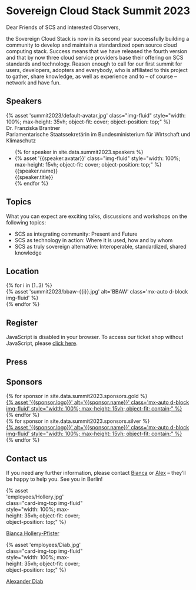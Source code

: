 # Sovereign Cloud Stack Summit 2023

Dear Friends of SCS and interested Observers,

the Sovereign Cloud Stack is now in its second year successfully building a community to develop and maintain a standardized open source cloud computing stack. Success means that we have released the fourth version and that by now three cloud service providers base their offering on SCS standards and technology. Reason enough to call for our first summit for users, developers, adopters and everybody, who is affiliated to this project to gather, share knowledge, as well as experience and to – of course – network and have fun.

## Speakers

<div class="row mb-5">
    <div class="col-sm-2">{% asset 'summit2023/default-avatar.jpg' class="img-fluid" style="width: 100%; max-height: 35vh; object-fit: cover; object-position: top;" %}</div>
    <div class="col-sm-10">
        <span class="fw-bold">Dr. Franziska Brantner</span><br />
        <span class="fw-light">Parlamentarische Staatssekretärin im Bundesministerium für Wirtschaft und Klimaschutz</span>
    </div>
</div>

<ul id="lightSlider">
{% for speaker in site.data.summit2023.speakers %}
  <li>
    <div>{% asset '{{speaker.avatar}}' class="img-fluid" style="width: 100%; max-height: 15vh; object-fit: cover; object-position: top;" %}</div>
    <span class="fw-bold">{{speaker.name}}</span><br />
    <span class="fw-light">{{speaker.title}}</span>
  </li>
{% endfor %}
</ul>

## Topics

What you can expect are exciting talks, discussions and workshops on the following topics:
* SCS as integrating community: Present and Future
* SCS as technology in action: Where it is used, how and by whom
* SCS as truly sovereign alternative: Interoperable, standardized, shared knowledge

## Location

<div class="row align-items-center justify-content-center">
{% for i in (1..3) %}
	<div class="col-4 d-flex justify-content-center">
  	{% asset 'summit2023/bbaw-{{i}}.jpg' alt='BBAW' class='mx-auto d-block img-fluid' %}
	</div>
{% endfor %}
</div>

## Register

<pretix-widget event="https://events.scs.community/scs-summit-2023"></pretix-widget>
<noscript>
   <div class="pretix-widget">
        <div class="pretix-widget-info-message">
            JavaScript is disabled in your browser. To access our ticket shop without JavaScript, please <a target="_blank" rel="noopener" href="https://events.scs.community/scs-summit-2023">click here</a>.
        </div>
    </div>
</noscript>

## Press

## Sponsors

<div class="row align-items-center justify-content-center mb-3">
    {% for sponsor in site.data.summit2023.sponsors.gold %}
	<div class="col-5 col-md-4 col-lg-3 p-3 d-flex justify-content-center">
        <a href="{{sponsor.url}}" title="{{sponsor.name}}" target="_blank">
            {% asset '{{sponsor.logo}}' alt='{{sponsor.name}}' class='mx-auto d-block img-fluid' style="width: 100%; max-height: 15vh; object-fit: contain;" %}
        </a>
	</div>
    {% endfor %}
</div>
<div class="row align-items-center justify-content-center">
    {% for sponsor in site.data.summit2023.sponsors.silver %}
	<div class="col-4 col-md-3 col-lg-2 p-{{sponsor.padding}} d-flex justify-content-center">
        <a href="{{sponsor.url}}" title="{{sponsor.name}}" target="_blank">
            {% asset '{{sponsor.logo}}' alt='{{sponsor.name}}' class='mx-auto d-block img-fluid' style="width: 100%; max-height: 15vh; object-fit: contain;" %}
        </a>
	</div>
    {% endfor %}
</div>

## Contact us

If you need any further information, please contact [Bianca](https://scs.community/hollery) or [Alex](https://scs.community/diab) – they’ll be happy to help you. See you in Berlin!

<div class="row justify-content-center my-4">
  <div class="col-6 col-md-4 col-lg-3 d-flex justify-content-center">
    <div class="card" style="width: 13rem;">
      {% asset 'employees/Hollery.jpg' class="card-img-top img-fluid" style="width: 100%; max-height: 35vh; object-fit: cover; object-position: top;" %}
      <div class="card-body">
        <p class="card-text"><a class="link-unstyled stretched-link fs-6" href="https://scs.community/hollery">Bianca Hollery-Pfister</a></p>
      </div>
    </div>
  </div>
  <div class="col-6 col-md-4 col-lg-3 d-flex justify-content-center">
    <div class="card" style="width: 13rem;">
      {% asset 'employees/Diab.jpg' class="card-img-top img-fluid" style="width: 100%; max-height: 35vh; object-fit: cover; object-position: top;" %}
      <div class="card-body">
        <p class="card-text"><a class="link-unstyled stretched-link fs-6" href="https://scs.community/diab">Alexander Diab</a></p>
      </div>
    </div>
  </div>
</div>

